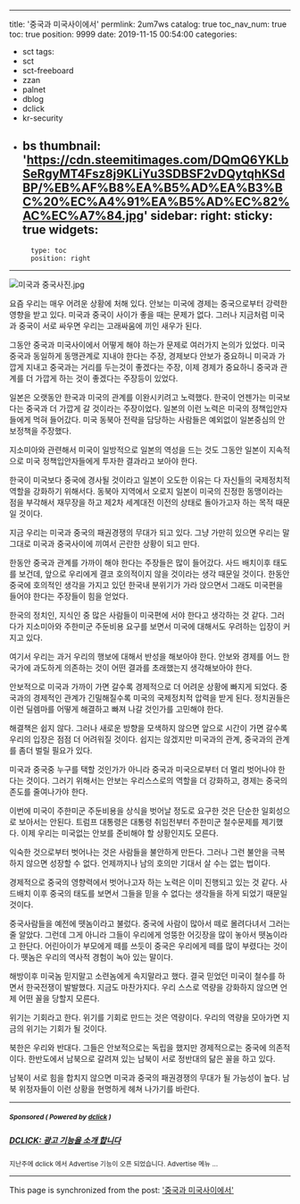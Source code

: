 
---
title: '중국과 미국사이에서'
permlink: 2um7ws
catalog: true
toc_nav_num: true
toc: true
position: 9999
date: 2019-11-15 00:54:00
categories:
- sct
tags:
- sct
- sct-freeboard
- zzan
- palnet
- dblog
- dclick
- kr-security
- bs
thumbnail: 'https://cdn.steemitimages.com/DQmQ6YKLbSeRgyMT4Fsz8j9KLiYu3SDBSF2vDQytqhKSdBP/%EB%AF%B8%EA%B5%AD%EA%B3%BC%20%EC%A4%91%EA%B5%AD%EC%82%AC%EC%A7%84.jpg'
sidebar:
    right:
        sticky: true
widgets:
    -
        type: toc
        position: right
---


![미국과 중국사진.jpg](https://cdn.steemitimages.com/DQmQ6YKLbSeRgyMT4Fsz8j9KLiYu3SDBSF2vDQytqhKSdBP/%EB%AF%B8%EA%B5%AD%EA%B3%BC%20%EC%A4%91%EA%B5%AD%EC%82%AC%EC%A7%84.jpg)

요즘 우리는 매우 어려운 상황에 처해 있다. 안보는 미국에 경제는 중국으로부터 강력한 영향을 받고 있다. 미국과 중국이 사이가 좋을 때는 문제가 없다. 그러나 지금처럼 미국과 중국이 서로 싸우면 우리는 고래싸움에 끼인 새우가 된다.

그동안 중국과 미국사이에서 어떻게 해야 하는가 문제로 여러가지 논의가 있었다. 미국 중국과 동일하게 동맹관계로 지내야 한다는 주장, 경제보다 안보가 중요하니 미국과 가깝게 지내고 중국과는 거리를 두는것이 좋겠다는 주장, 이제 경제가 중요하니 중국과 관계를 더 가깝게 하는 것이 좋겠다는 주장등이 있었다.

일본은 오랫동안 한국과 미국의 관계를 이완시키려고 노력했다. 한국이 언젠가는 미국보다는 중국과 더 가깝게 갈 것이라는 주장이었다. 일본의 이런 노력은 미국의 정책입안자들에게 먹혀 들어갔다. 미국 동북아 전략을 담당하는 사람들은 예외없이 일본중심의 안보정책을 주장했다.

지소미아와 관련해서 미국이 일방적으로 일본의 역성을 드는 것도 그동안 일본이 지속적으로 미국 정책입안자들에게 투자한 결과라고 보아야 한다.

한국이 미국보다 중국에 경사될 것이라고 일본이 오도한 이유는 다 자신들의 국제정치적 역할을 강화하기 위해서다. 동북아 지역에서 오로지 일본이 미국의 진정한 동맹이라는 점을 부각해서 재무장을 하고 제2차 세계대전 이전의 상태로 돌아가고자 하는 목적 때문일 것이다.

지금 우리는 미국과 중국의 패권경쟁의 무대가 되고 있다. 그냥 가만히 있으면 우리는 말그대로 미국과 중국사이에 끼여서 곤란한 상황이 되고 만다.

한동안 중국과 관계를 가까이 해야 한다는 주장들은 많이 들어갔다. 사드 배치이후 태도를 보건데, 앞으로 우리에게 결코 호의적이지 않을 것이라는 생각 때문일 것이다. 한동안 중국에 호의적인 생각을 가지고 있던 한국내 분위기가 가라 앉으면서 그래도 미국편을 들어야 한다는 주장들이 힘을 얻었다.

한국의 정치인, 지식인 중 많은 사람들이 미국편에 서야 한다고 생각하는 것 같다. 그러다가 지소미아와 주한미군 주둔비용 요구를 보면서 미국에 대해서도 우려하는 입장이 커지고 있다.

여기서 우리는 과거 우리의 행보에 대해서 반성을 해보아야 한다. 안보와 경제를 어느 한국가에 과도하게 의존하는 것이 어떤 결과를 초래했는지 생각해보아야 한다.

안보적으로 미국과 가까이 가면 갈수록 경제적으로 더 어려운 상황에 빠지게 되었다. 중국과의 경제적인 관계가 긴밀해질수록 미국의 국제정치적 압력을 받게 된다. 정치권들은 이런 딜렘마를 어떻게 해결하고 빠져 나갈 것인가를 고민해야 한다.

해결책은 쉽지 않다. 그러나 새로운 방향을 모색하지 않으면 앞으로 시간이 가면 갈수록 우리의 입장은 점점 더 어려워질 것이다. 쉽지는 않겠지만 미국과의 관계, 중국과의 관계를 좀더 벌릴 필요가 있다.

미국과 중국중 누구를 택할 것인가가 아니라 중국과 미국으로부터 더 멀리 벗어나야 한다는 것이다. 그러기 위해서는 안보는 우리스스로의 역할을 더 강화하고, 경제는 중국의존도를 줄여나가야 한다.

이번에 미국이 주한미군 주둔비용을 상식을 벗어날 정도로 요구한 것은 단순한 일회성으로 보아서는 안된다. 트럼프 대통령은 대통령 취임전부터 주한미군 철수문제를 제기했다. 이제 우리는 미국없는 안보를 준비해야 할 상황인지도 모른다.

익숙한 것으로부터 벗어나는 것은 사람들을 불안하게 만든다. 그러나 그런 불안을 극복하지 않으면 성장할 수 없다. 언제까지나 남의 호의만 기대서 살 수는 없는 법이다.

경제적으로 중국의 영향력에서 벗어나고자 하는 노력은 이미 진행되고 있는 것 같다. 사드배치 이후 중국의 태도를 보면서 그들을 믿을 수 없다는 생각들을 하게 되었기 때문일 것이다.

중국사람들을 예전에 뗏놈이라고 불렀다. 중국에 사람이 많아서 떼로 몰려다녀서 그러는 줄 알았다. 그런데 그게 아니라 그들이 우리에게 엉뚱한 어깃장을 많이 놓아서 뗏놈이라고 한단다. 어린아이가 부모에게 떼를 쓰듯이 중국은 우리에게 떼를 많이 부렸다는 것이다. 뗏놈은 우리의 역사적 경험이 녹아 있는 말이다.

해방이후 미국놈 믿지말고 소련놈에게 속지말라고 했다. 결국 믿었던 미국이 철수를 하면서 한국전쟁이 발발했다. 지금도 마찬가지다. 우리 스스로 역량을 강화하지 않으면 언제 어떤 꼴을 당할지 모른다.

위기는 기회라고 한다. 위기를 기회로 만드는 것은 역량이다. 우리의 역량을 모아가면 지금의 위기는 기회가 될 것이다.

북한은 우리와 반대다. 그들은 안보적으로는 독립을 했지만 경제적으로는 중국에 의존적이다. 한반도에서 남북으로 갈려져 있는 남북이 서로 정반대의 닮은 꼴을 하고 있다.

남북이 서로 힘을 합치지 않으면 미국과 중국의 패권경쟁의 무대가 될 가능성이 높다. 남북 위정자들이 이런 상황을 현명하게 헤쳐 나가기를 바란다.

---

#####  <sub> **Sponsored ( Powered by [dclick](https://www.dclick.io) )** </sub>
##### [DCLICK: 광고 기능을 소개 합니다](https://api.dclick.io/v1/c?x=eyJhbGciOiJIUzI1NiIsInR5cCI6IkpXVCJ9.eyJjIjoib2xkc3RvbmUiLCJzIjoiMnVtN3dzIiwiYSI6WyJ0LTEyOTAiXSwidXJsIjoiaHR0cHM6Ly9zdGVlbWl0LmNvbS9kY2xpY2sta3IvQGRjbGljay9kY2xpY2stLTE1NDM5ODY4MDU4MDkiLCJpYXQiOjE1NzM3ODAzMTksImV4cCI6MTg4OTE0MDMxOX0.Kr1YtJgCHWjq9ybh85rGktx69KxRqI7VqF-vxtdToHg)
<sup>지난주에 dclick 에서 Advertise 기능이 오픈 되었습니다. Advertise 메뉴 ...</sup>


- - -

This page is synchronized from the post: ['중국과 미국사이에서'](https://steemit.com/@oldstone/2um7ws)
